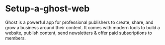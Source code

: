 # Setup-a-ghost-web
Ghost is a powerful app for professional publishers to create, share, and grow a business around their content. It comes with modern tools to build a website, publish content, send newsletters &amp; offer paid subscriptions to members.
